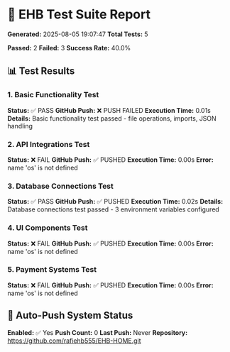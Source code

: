 # 🧪 EHB Test Suite Report
**Generated:** 2025-08-05 19:07:47
**Total Tests:** 5

**Passed:** 2
**Failed:** 3
**Success Rate:** 40.0%

## 📊 Test Results
### 1. Basic Functionality Test
**Status:** ✅ PASS
**GitHub Push:** ❌ PUSH FAILED
**Execution Time:** 0.01s
**Details:** Basic functionality test passed - file operations, imports, JSON handling

### 2. API Integrations Test
**Status:** ❌ FAIL
**GitHub Push:** ✅ PUSHED
**Execution Time:** 0.00s
**Error:** name 'os' is not defined

### 3. Database Connections Test
**Status:** ✅ PASS
**GitHub Push:** ✅ PUSHED
**Execution Time:** 0.02s
**Details:** Database connections test passed - 3 environment variables configured

### 4. UI Components Test
**Status:** ❌ FAIL
**GitHub Push:** ✅ PUSHED
**Execution Time:** 0.00s
**Error:** name 'os' is not defined

### 5. Payment Systems Test
**Status:** ❌ FAIL
**GitHub Push:** ✅ PUSHED
**Execution Time:** 0.00s
**Error:** name 'os' is not defined

## 🚀 Auto-Push System Status
**Enabled:** ✅ Yes
**Push Count:** 0
**Last Push:** Never
**Repository:** https://github.com/rafiehb555/EHB-HOME.git